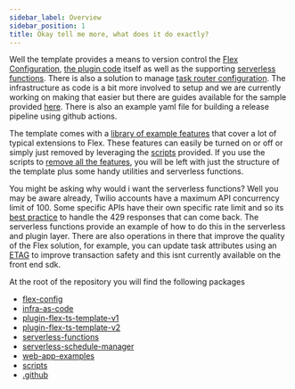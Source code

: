```yaml
---
sidebar_label: Overview
sidebar_position: 1
title: Okay tell me more, what does it do exactly?
---
```


Well the template provides a means to version control the [Flex Configuration](/How%20it%20works/flex-config), [the plugin code](/How%20it%20works/plugin-flex-ts-template-v2) itself as well as the supporting [serverless functions](/How%20it%20works/serverless-functions). There is also a solution to manage [task router configuration](/How%20it%20works/infra-as-code). The infrastructure as code is a bit more involved to setup and we are currently working on making that easier but there are guides available for the sample provided [here](https://www.twilio.com/blog/intro-to-infrastructure-as-code-with-twilio-part-1). There is also an example yaml file for building a release pipeline using github actions.

The template comes with a [library of example features](/Feature%20Library/overview) that cover a lot of typical extensions to Flex. These features can easily be turned on or off or simply just removed by leveraging the [scripts](/How%20it%20works/scripts) provided. If you use the scripts to [remove all the features](/How%20it%20works/scripts#removing-features), you will be left with just the structure of the template plus some handy utilities and serverless functions.

You might be asking why would i want the serverless functions? Well you may be aware already, Twilio accounts have a maximum API concurrency limit of 100. Some specific APIs have their own specific rate limit and so its [best practice](https://support.twilio.com/hc/en-us/articles/360044308153-Twilio-API-response-Error-429-Too-Many-Requests-) to handle the 429 responses that can come back. The serverless functions provide an example of how to do this in the serverless and plugin layer. There are also operations in there that improve the quality of the Flex solution, for example, you can update task attributes using an [ETAG](https://www.twilio.com/docs/taskrouter/api/task#task-version) to improve transaction safety and this isnt currently available on the front end sdk.

At the root of the repository you will find the following packages

- [flex-config](/How%20it%20works/flex-config)
- [infra-as-code](/How%20it%20works/infra-as-code)
- [plugin-flex-ts-template-v1](/How%20it%20works/plugin-flex-ts-template-v1)
- [plugin-flex-ts-template-v2](/How%20it%20works/plugin-flex-ts-template-v2)
- [serverless-functions](/How%20it%20works/serverless-functions)
- [serverless-schedule-manager](/How%20it%20works/serverless-schedule-manager)
- [web-app-examples](/How%20it%20works/web-app-examples)
- [scripts](/How%20it%20works/scripts)
- [.github](/How%20it%20works/github)
